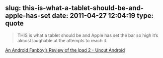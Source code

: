 slug: this-is-what-a-tablet-should-be-and-apple-has-set
date: 2011-04-27 12:04:19
type: quote
---

> THIS is what a tablet should be and Apple has set the bar so high it’s almost laughable at the attempts to reach it.

[An Android Fanboy’s Review of the Ipad 2 - Uncut Android](http://uncutandroid.com/2011/04/an-android-fanboys-review-of-the-ipad-2/)
